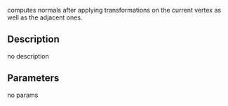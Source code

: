 computes normals after applying transformations on the current vertex as well as the adjacent ones.




## Description
no description
## Parameters
no params